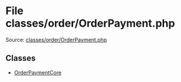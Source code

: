 File classes/order/OrderPayment.php
=========

Source: [classes/order/OrderPayment.php](https://github.com/PrestaShop/PrestaShop/blob/1.6.0.12/classes/order/OrderPayment.php)


Classes
-------

* [OrderPaymentCore](class.OrderPaymentCore.md)

